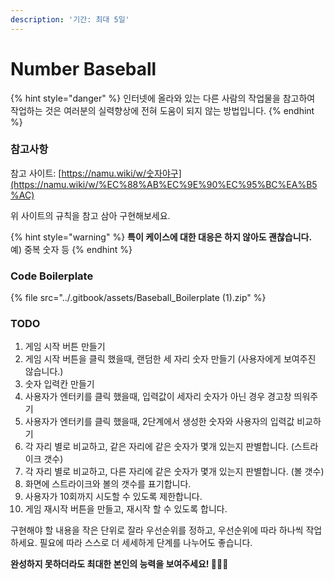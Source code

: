 ```yaml
---
description: '기간: 최대 5일'
---
```


# Number Baseball

{% hint style="danger" %}
인터넷에 올라와 있는 다른 사람의 작업물을 참고하여 작업하는 것은 여러분의 실력향상에 전혀 도움이 되지 않는 방법입니다.
{% endhint %}

### 참고사항

참고 사이트: [https://namu.wiki/w/숫자야구](https://namu.wiki/w/%EC%88%AB%EC%9E%90%EC%95%BC%EA%B5%AC)

위 사이트의 규칙을 참고 삼아 구현해보세요.

{% hint style="warning" %}
**특이 케이스에 대한 대응은 하지 않아도 괜찮습니다.** 예) 중복 숫자 등
{% endhint %}



### Code Boilerplate

{% file src="../.gitbook/assets/Baseball_Boilerplate (1).zip" %}

###

### TODO

1. 게임 시작 버튼 만들기
2. 게임 시작 버튼을 클릭 했을때, 랜덤한 세 자리 숫자 만들기 (사용자에게 보여주진 않습니다.)
3. 숫자 입력칸 만들기
4. 사용자가 엔터키를 클릭 했을때, 입력값이 세자리 숫자가 아닌 경우 경고창 띄워주기
5. 사용자가 엔터키를 클릭 했을때, 2단계에서 생성한 숫자와 사용자의 입력값 비교하기
6. 각 자리 별로 비교하고, 같은 자리에 같은 숫자가 몇개 있는지 판별합니다. (스트라이크 갯수)
7. 각 자리 별로 비교하고, 다른 자리에 같은 숫자가 몇개 있는지 판별합니다. (볼 갯수)
8. 화면에 스트라이크와 볼의 갯수를 표기합니다.
9. 사용자가 10회까지 시도할 수 있도록 제한합니다.
10. 게임 재시작 버튼을 만들고, 재시작 할 수 있도록 합니다.

구현해야 할 내용을 작은 단위로 잘라 우선순위를 정하고, 우선순위에 따라 하나씩 작업하세요. 필요에 따라 스스로 더 세세하게 단계를 나누어도 좋습니다.

**완성하지 못하더라도 최대한 본인의 능력을 보여주세요! 🏄🏻‍♂️**
